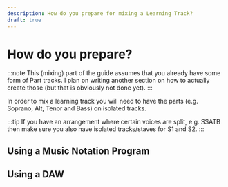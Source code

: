 ```yaml
---
description: How do you prepare for mixing a Learning Track?
draft: true
---
```

# How do you prepare?

:::note
This (mixing) part of the guide assumes that you already have some form of Part tracks.
I plan on writing another section on how to actually create those (but that is obviously not done yet).
:::

In order to mix a learning track you will need to have the parts (e.g. Soprano, Alt, Tenor and Bass) on isolated tracks.

:::tip
If you have an arrangement where certain voices are split, e.g. SSATB then make sure you also have isolated tracks/staves for S1 and S2.
:::

## Using a Music Notation Program

## Using a DAW
